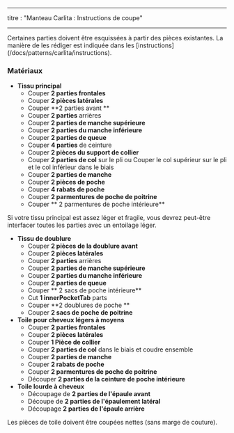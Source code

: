 - - -
titre : "Manteau Carlita : Instructions de coupe"
- - -

<Note>

Certaines parties doivent être esquissées à partir des pièces existantes. La manière de les rédiger est indiquée dans les [instructions] (/docs/patterns/carlita/instructions).

</Note>

### Matériaux

- **Tissu principal**
  - Couper **2 parties frontales**
  - Couper **2 pièces latérales**
  - Couper **2 parties avant **
  - Couper **2 parties** arrières
  - Couper **2 parties de manche supérieure**
  - Couper **2 parties du manche inférieure**
  - Couper **2 parties de queue**
  - Couper **4 parties** de ceinture
  - Couper **2 pièces du support de collier**
  - Couper **2 parties de col** sur le pli ou Couper le col supérieur sur le pli et le col inférieur dans le biais
  - Couper **2 parties de manche**
  - Couper **2 pièces de poche**
  - Couper **4 rabats de poche**
  - Couper **2 parmentures de poche de poitrine**
  - Couper ** 2 parmentures de poche intérieure**

<Note>

Si votre tissu principal est assez léger et fragile, vous devrez peut-être interfacer toutes les parties avec un entoilage léger.

</Note>

- **Tissu de doublure**
  - Couper **2 pièces de la doublure avant**
  - Couper **2 pièces latérales**
  - Couper **2 parties** arrières
  - Couper **2 parties de manche supérieure**
  - Couper **2 parties du manche inférieure**
  - Couper **2 parties de queue**
  - Couper ** 2 sacs de poche intérieure**
  - Cut **1 innerPocketTab** parts
  - Couper **2 doublures de poche **
  - Couper **2 sacs de poche de poitrine**
- **Toile pour cheveux légers à moyens**
  - Couper **2 parties frontales**
  - Couper **2 pièces latérales**
  - Couper **1 Pièce de collier**
  - Couper **2 parties de col** dans le biais et coudre ensemble
  - Couper **2 parties de manche**
  - Couper **2 rabats de poche**
  - Couper **2 parmentures de poche de poitrine**
  - Découper **2 parties de la ceinture de poche intérieure**
- **Toile lourde à cheveux**
  - Découpage de **2 parties de l'épaule avant**
  - Découpe de **2 parties de l'épaulement latéral**
  - Découpage **2 parties de l'épaule arrière**

<Note>

Les pièces de toile doivent être coupées nettes (sans marge de couture).

</Note>

